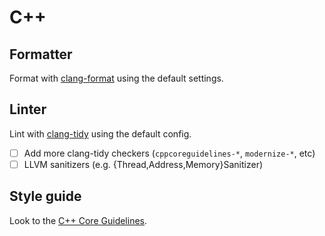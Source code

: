 # C++

## Formatter

Format with [clang-format](https://clang.llvm.org/docs/ClangFormat.html)
using the default settings.

## Linter

Lint with [clang-tidy](https://clang.llvm.org/extra/clang-tidy/) using
the default config.

* [ ] Add more clang-tidy checkers (`cppcoreguidelines-*`, `modernize-*`, etc)
* [ ] LLVM sanitizers (e.g. {Thread,Address,Memory}Sanitizer)

## Style guide

Look to the [C++ Core
Guidelines](https://github.com/isocpp/CppCoreGuidelines/blob/master/CppCoreGuidelines.md).
